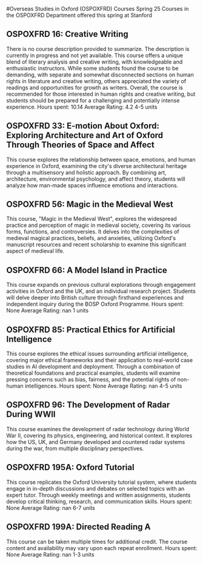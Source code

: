 #Overseas Studies in Oxford (OSPOXFRD) Courses Spring 25
Courses in the OSPOXFRD Department offered this spring at Stanford
## OSPOXFRD 16: Creative Writing
There is no course description provided to summarize. The description is currently in progress and not yet available.
This course offers a unique blend of literary analysis and creative writing, with knowledgeable and enthusiastic instructors. While some students found the course to be demanding, with separate and somewhat disconnected sections on human rights in literature and creative writing, others appreciated the variety of readings and opportunities for growth as writers. Overall, the course is recommended for those interested in human rights and creative writing, but students should be prepared for a challenging and potentially intense experience.
Hours spent: 10.14
Average Rating: 4.2
4-5 units
## OSPOXFRD 33: E-motion About Oxford: Exploring Architecture and Art of Oxford Through Theories of Space and Affect
This course explores the relationship between space, emotions, and human experience in Oxford, examining the city's diverse architectural heritage through a multisensory and holistic approach. By combining art, architecture, environmental psychology, and affect theory, students will analyze how man-made spaces influence emotions and interactions.
## OSPOXFRD 56: Magic in the Medieval West
This course, "Magic in the Medieval West", explores the widespread practice and perception of magic in medieval society, covering its various forms, functions, and controversies. It delves into the complexities of medieval magical practices, beliefs, and anxieties, utilizing Oxford's manuscript resources and recent scholarship to examine this significant aspect of medieval life.
## OSPOXFRD 66: A Model Island in Practice
This course expands on previous cultural explorations through engagement activities in Oxford and the UK, and an individual research project. Students will delve deeper into British culture through firsthand experiences and independent inquiry during the BOSP Oxford Programme.
Hours spent: None
Average Rating: nan
1 units
## OSPOXFRD 85: Practical Ethics for Artificial Intelligence
This course explores the ethical issues surrounding artificial intelligence, covering major ethical frameworks and their application to real-world case studies in AI development and deployment. Through a combination of theoretical foundations and practical examples, students will examine pressing concerns such as bias, fairness, and the potential rights of non-human intelligences.
Hours spent: None
Average Rating: nan
4-5 units
## OSPOXFRD 96: The Development of Radar During WWII
This course examines the development of radar technology during World War II, covering its physics, engineering, and historical context. It explores how the US, UK, and Germany developed and countered radar systems during the war, from multiple disciplinary perspectives.
## OSPOXFRD 195A: Oxford Tutorial
This course replicates the Oxford University tutorial system, where students engage in in-depth discussions and debates on selected topics with an expert tutor. Through weekly meetings and written assignments, students develop critical thinking, research, and communication skills.
Hours spent: None
Average Rating: nan
6-7 units
## OSPOXFRD 199A: Directed Reading A
This course can be taken multiple times for additional credit. The course content and availability may vary upon each repeat enrollment.
Hours spent: None
Average Rating: nan
1-3 units